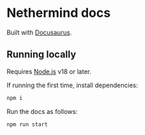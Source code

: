 # Nethermind docs

Built with [Docusaurus](https://docusaurus.io).

## Running locally

Requires [Node.js](https://nodejs.org/en/download) v18 or later.

If running the first time, install dependencies:

```bash
npm i
```

Run the docs as follows:

```bash
npm run start
```
